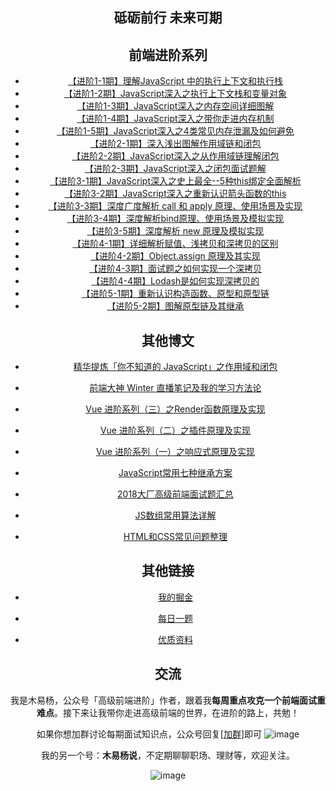<center>

## 砥砺前行    未来可期



## 前端进阶系列

* [【进阶1-1期】理解JavaScript 中的执行上下文和执行栈](https://github.com/yygmind/blog/issues/12)
* [【进阶1-2期】JavaScript深入之执行上下文栈和变量对象](https://github.com/yygmind/blog/issues/13)
* [【进阶1-3期】JavaScript深入之内存空间详细图解](https://github.com/yygmind/blog/issues/14)
* [【进阶1-4期】JavaScript深入之带你走进内存机制](https://github.com/yygmind/blog/issues/15)
* [【进阶1-5期】JavaScript深入之4类常见内存泄漏及如何避免](https://github.com/yygmind/blog/issues/16)
* [【进阶2-1期】深入浅出图解作用域链和闭包](https://github.com/yygmind/blog/issues/17)
* [【进阶2-2期】JavaScript深入之从作用域链理解闭包](https://github.com/yygmind/blog/issues/18)
* [【进阶2-3期】JavaScript深入之闭包面试题解](https://github.com/yygmind/blog/issues/19)
* [【进阶3-1期】JavaScript深入之史上最全--5种this绑定全面解析](https://github.com/yygmind/blog/issues/20)
* [【进阶3-2期】JavaScript深入之重新认识箭头函数的this](https://github.com/yygmind/blog/issues/21)
* [【进阶3-3期】深度广度解析 call 和 apply 原理、使用场景及实现](https://github.com/yygmind/blog/issues/22)
* [【进阶3-4期】深度解析bind原理、使用场景及模拟实现](https://github.com/yygmind/blog/issues/23)
* [【进阶3-5期】深度解析 new 原理及模拟实现](https://github.com/yygmind/blog/issues/24)
* [【进阶4-1期】详细解析赋值、浅拷贝和深拷贝的区别](https://github.com/yygmind/blog/issues/25)
* [【进阶4-2期】Object.assign 原理及其实现](https://github.com/yygmind/blog/issues/26)
* [【进阶4\-3期】面试题之如何实现一个深拷贝](https://github.com/yygmind/blog/issues/29)
* [【进阶4\-4期】Lodash是如何实现深拷贝的](https://github.com/yygmind/blog/issues/31)
* [【进阶5\-1期】重新认识构造函数、原型和原型链](https://github.com/yygmind/blog/issues/32)
* [【进阶5\-2期】图解原型链及其继承](https://github.com/yygmind/blog/issues/34)



## 其他博文

* [精华提炼「你不知道的 JavaScript」之作用域和闭包](https://github.com/yygmind/blog/issues/30)

* [前端大神 Winter 直播笔记及我的学习方法论](https://github.com/yygmind/blog/issues/28)

* [Vue 进阶系列（三）之Render函数原理及实现](https://github.com/yygmind/blog/issues/10)

* [Vue 进阶系列（二）之插件原理及实现](https://github.com/yygmind/blog/issues/9)

* [Vue 进阶系列（一）之响应式原理及实现](https://github.com/yygmind/blog/issues/6)

* [JavaScript常用七种继承方案](https://github.com/yygmind/blog/issues/7)

* [2018大厂高级前端面试题汇总](https://github.com/yygmind/blog/issues/5)

* [JS数组常用算法详解](https://github.com/yygmind/blog/issues/4)

* [HTML和CSS常见问题整理](https://github.com/yygmind/blog/issues/3)




## 其他链接

* [我的掘金](https://juejin.im/user/56dea4aa7664bf00559f002d/posts)
* [每日一题](https://github.com/Advanced-Frontend/Daily-Interview-Question)

* [优质资料](https://www.yuque.com/advanced-frontend)



## 交流

我是木易杨，公众号「高级前端进阶」作者，跟着我**每周重点攻克一个前端面试重难点**。接下来让我带你走进高级前端的世界，在进阶的路上，共勉！

如果你想加群讨论每期面试知识点，公众号回复[[加群](#)]即可 ![image](https://github.com/yygmind/blog/raw/master/images/weixin_re.png)



我的另一个号：**木易杨说**，不定期聊聊职场、理财等，欢迎关注。

![image](https://github.com/yygmind/blog/blob/master/images/mu_yi_yang_shuo.jpg?raw=true)